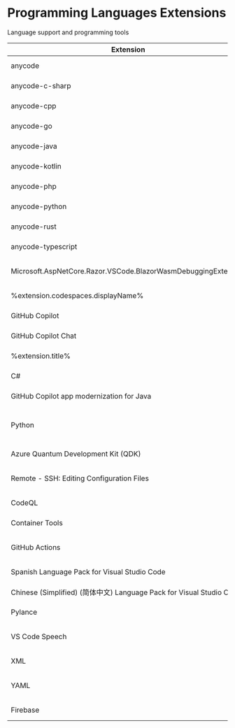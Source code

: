 # Programming Languages Extensions

Language support and programming tools

| Extension | Publisher | Version | Size | Description |
|-----------|-----------|---------|------|-------------|
| anycode | ms-vscode | 0.0.74 | 1.0 MB |  |
| anycode-c-sharp | ms-vscode | 0.0.8 | 300.4 KB | C# for Anycode |
| anycode-cpp | ms-vscode | 0.0.7 | 421.7 KB | C/C++ for Anycode |
| anycode-go | ms-vscode | 0.0.8 | 40.7 KB | Go for Anycode |
| anycode-java | ms-vscode | 0.0.8 | 49.7 KB | Java for Anycode |
| anycode-kotlin | ms-vscode | 0.0.8 | 786.1 KB | Kotlin for Anycode |
| anycode-php | ms-vscode | 0.0.8 | 87.5 KB | PHP for Anycode |
| anycode-python | ms-vscode | 0.0.7 | 73.2 KB | Python for Anycode |
| anycode-rust | ms-vscode | 0.0.8 | 98.8 KB | Rust for Anycode |
| anycode-typescript | ms-vscode | 0.0.7 | 190.5 KB | TypeScript for Anycode |
| Microsoft.AspNetCore.Razor.VSCode.BlazorWasmDebuggingExtension | ms-dotnettools | 1.1.4 | 13.5 KB | A companion extension for debugging Blazor WebAssembly applications in VS Code. Must be installed al... |
| %extension.codespaces.displayName% | GitHub | 1.17.3 | 5.3 MB | %extension.codespaces.description% |
| GitHub Copilot | GitHub | 1.323.1582 | 15.5 MB | Your AI pair programmer |
| GitHub Copilot Chat | GitHub | 0.28.2025052301 | 5.0 MB | AI chat features powered by Copilot |
| %extension.title% | ms-dotnettools | 1.19.63 | 59.0 MB | %extension.description% |
| C# | ms-dotnettools | 2.79.8 | 180.1 MB | Base language support for C# |
| GitHub Copilot app modernization for Java | vscjava | 0.3.2025052301 | 4.5 MB | GitHub Copilot app modernization for Java VS Code Extension |
| Python | ms-python | 2025.6.1 | 9.7 MB | Python language support with extension access points for IntelliSense (Pylance), Debugging (Python D... |
| Azure Quantum Development Kit (QDK) | quantum | 1.16.0 | 3.0 MB | Q# Language Support |
| Remote - SSH: Editing Configuration Files | ms-vscode-remote | 0.87.0 | 32.7 KB | %description% |
| CodeQL | GitHub | 1.17.2 | 2.0 MB | CodeQL for Visual Studio Code |
| Container Tools | ms-azuretools | 2.0.1 | 1.4 MB | Makes it easy to create, manage, and debug containerized applications. |
| GitHub Actions | github | 0.27.1 | 2.8 MB | GitHub Actions workflows and runs for github.com hosted repositories in VS Code |
| Spanish Language Pack for Visual Studio Code | MS-CEINTL | 1.101.2025052109 | 608.7 KB | Language pack extension for Spanish |
| Chinese (Simplified) (简体中文) Language Pack for Visual Studio Code | MS-CEINTL | 1.101.2025052109 | 420.4 KB | Language pack extension for Chinese (Simplified) |
| Pylance | ms-python | 2025.5.1 | 23.3 MB | A performant, feature-rich language server for Python in VS Code |
| VS Code Speech | ms-vscode | 0.15.2025052212 | 166.7 MB | A VS Code extension to bring speech-to-text and other voice capabilities to VS Code. |
| XML | redhat | 0.29.0 | 17.0 MB | XML Language Support by Red Hat |
| YAML | redhat | 1.18.0 | 1.4 MB | YAML Language Support by Red Hat, with built-in Kubernetes syntax support |
| Firebase | toba | 1.4.1 | 27.5 KB | Firestore Security Rules syntax highlighting |

